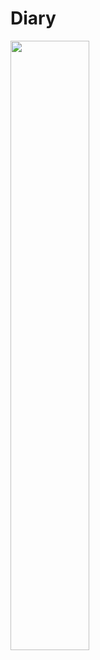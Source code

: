 # Diary

<img src = "https://user-images.githubusercontent.com/74566094/133261046-c56cd316-ed7b-42b0-aa32-1f463125b367.png" width = "50%|height= 30"/>
